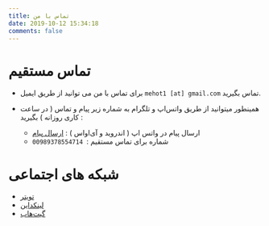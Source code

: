 ```yaml
---
title: تماس با من 
date: 2019-10-12 15:34:18
comments: false
---
```


# تماس مستقیم 

- برای تماس با من می توانید از طریق ایمیل `mehot1 [at] gmail.com`  تماس بگیرید.

- همینطور میتوانید از طریق واتس‌اپ و تلگرام به شماره زیر پیام و تماس ( در ساعت کاری روزانه ) بگیرید :
  - ارسال پیام در واتس اپ ( اندروید و آی‌او‌اس )  : [ارسال پیام](https://wa.me/989378554714/?text=سلام)
  - شماره برای تماس مستقیم :` ‍00989378554714`

# شبکه های اجتماعی 

- [تویتر](https://www.twitter.com/ZemaniAli/)
- [لینکداین](https://www.linkedin.com/in/ali-zemani/)
- [گیت‌هاب](https://github.com/mehotkhan)

